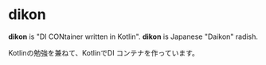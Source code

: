 # dikon

**dikon** is "DI CONtainer written in Kotlin".
**dikon** is Japanese "Daikon" radish.

Kotlinの勉強を兼ねて、KotlinでDI コンテナを作っています。

